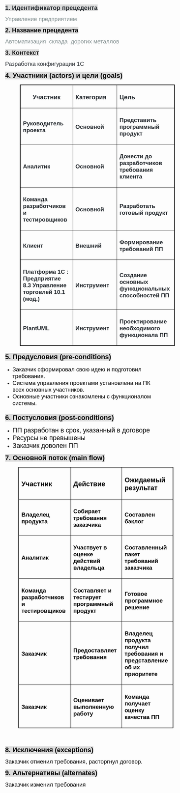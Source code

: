 <!DOCTYPE html>
<html>
<head>
	<title>be1.ru</title>
</head>
<body>
<p><span style="font-family:Arial,Helvetica,sans-serif"><strong><span style="font-size:15.0pt"><span style="color:#24292e"><span style="background-color:#dddddd">1. Идентификатор прецедента</span></span></span></strong></span></p>

<p><span style="color:#7f8c8d"><span style="font-family:Arial,Helvetica,sans-serif"><span style="font-size:14.0pt">Управление предприятием</span></span></span></p>

<p><span style="color:#000000"><strong><span style="font-family:Arial,Helvetica,sans-serif"><span style="font-size:15.0pt"><span style="background-color:#dddddd">2. </span></span><span style="font-size:15.0pt"><span style="background-color:#dddddd">Название прецедента</span></span></span></strong></span></p>

<p><span style="color:#7f8c8d"><span style="font-family:Arial,Helvetica,sans-serif"><span style="font-size:14.0pt">Автоматизация &nbsp;склада&nbsp; дорогих металлов</span></span></span></p>

<p><span style="font-size:20px"><span style="font-family:Arial,Helvetica,sans-serif"><strong><span style="background-color:#dddddd">3. Контекст</span></strong></span></span></p>

<p><span style="font-family:Arial,Helvetica,sans-serif"><span style="font-size:14.0pt"><span style="color:#24292e">Разработка конфигурации 1С</span></span></span></p>

<p><strong><span style="font-family:Arial,Helvetica,sans-serif"><span style="font-size:16.5pt"><span style="color:black"><span style="background-color:#dddddd">4. </span></span></span><span style="font-size:16.5pt"><span style="color:black"><span style="background-color:#dddddd">Участники (actors) и цели (goals)</span></span></span></span></strong></p>

<table border="1" cellspacing="0" class="MsoTableGrid" style="border-collapse:collapse; border:solid windowtext 1.0pt; margin-left:36.0pt">
	<tbody>
		<tr>
			<td style="width:147.5pt">
			<h3 style="margin-left:0cm; margin-right:0cm; text-align:center"><span style="font-family:Arial,Helvetica,sans-serif"><span style="font-size:15.0pt"><span style="color:#24292e">Участник</span></span></span></h3>
			</td>
			<td style="width:147.5pt">
			<h3 style="margin-left:0cm; margin-right:0cm"><span style="font-family:Arial,Helvetica,sans-serif"><span style="font-size:15.0pt"><span style="color:#24292e">Категория</span></span></span></h3>
			</td>
			<td style="width:147.55pt">
			<h3 style="margin-left:0cm; margin-right:0cm"><span style="font-family:Arial,Helvetica,sans-serif"><span style="font-size:15.0pt"><span style="color:#24292e">Цель</span></span></span></h3>
			</td>
		</tr>
		<tr>
			<td style="width:147.5pt">
			<h3><span style="font-family:Arial,Helvetica,sans-serif"><span style="font-size:14.0pt"><span style="color:#24292e">Руководитель проекта</span></span></span></h3>
			</td>
			<td style="width:147.5pt">
			<h3><span style="font-family:Arial,Helvetica,sans-serif"><span style="font-size:14.0pt"><span style="color:#24292e">Основной</span></span></span></h3>
			</td>
			<td style="width:147.55pt">
			<h3><span style="font-family:Arial,Helvetica,sans-serif"><span style="font-size:14.0pt"><span style="color:#24292e">Представить программный продукт</span></span></span></h3>
			</td>
		</tr>
		<tr>
			<td style="width:147.5pt">
			<h3><span style="font-family:Arial,Helvetica,sans-serif"><span style="font-size:14.0pt"><span style="color:#24292e">Аналитик</span></span></span></h3>
			</td>
			<td style="width:147.5pt">
			<h3><span style="font-family:Arial,Helvetica,sans-serif"><span style="font-size:14.0pt"><span style="color:#24292e">Основной</span></span></span></h3>
			</td>
			<td style="width:147.55pt">
			<h3><span style="font-family:Arial,Helvetica,sans-serif"><span style="font-size:14.0pt"><span style="color:#24292e">Донести до разработчиков требования клиента</span></span></span></h3>
			</td>
		</tr>
		<tr>
			<td style="width:147.5pt">
			<h3><span style="font-family:Arial,Helvetica,sans-serif"><span style="font-size:14.0pt"><span style="color:#24292e">Команда разработчиков и тестировщиков</span></span></span></h3>
			</td>
			<td style="width:147.5pt">
			<h3><span style="font-family:Arial,Helvetica,sans-serif"><span style="font-size:14.0pt"><span style="color:#24292e">Основной</span></span></span></h3>
			</td>
			<td style="width:147.55pt">
			<h3><span style="font-family:Arial,Helvetica,sans-serif"><span style="font-size:14.0pt"><span style="color:#24292e">Разработать готовый продукт</span></span></span></h3>
			</td>
		</tr>
		<tr>
			<td style="width:147.5pt">
			<h3><span style="font-family:Arial,Helvetica,sans-serif"><span style="font-size:14.0pt"><span style="color:#24292e">Клиент</span></span></span></h3>
			</td>
			<td style="width:147.5pt">
			<h3><span style="font-family:Arial,Helvetica,sans-serif"><span style="font-size:14.0pt"><span style="color:#24292e">Внешний</span></span></span></h3>
			</td>
			<td style="width:147.55pt">
			<h3><span style="font-family:Arial,Helvetica,sans-serif"><span style="font-size:14.0pt"><span style="color:#24292e">Формирование требований ПП</span></span></span></h3>
			</td>
		</tr>
		<tr>
			<td style="width:147.5pt">
			<h3><span style="font-family:Arial,Helvetica,sans-serif"><span style="font-size:14.0pt"><span style="color:#24292e">Платформа 1С : Предприятие 8.3 Управление торговлей 10.1 (мод.)</span></span></span></h3>
			</td>
			<td style="width:147.5pt">
			<h3><span style="font-family:Arial,Helvetica,sans-serif"><span style="font-size:14.0pt"><span style="color:#24292e">Инструмент</span></span></span></h3>
			</td>
			<td style="width:147.55pt">
			<h3><span style="font-family:Arial,Helvetica,sans-serif"><span style="font-size:14.0pt"><span style="color:#24292e">Создание основных функциональных способностей ПП</span></span></span></h3>
			</td>
		</tr>
		<tr>
			<td style="width:147.5pt">
			<h3 style="margin-left:0cm; margin-right:0cm"><span style="font-family:Arial,Helvetica,sans-serif"><span style="font-size:14.0pt"><span style="color:#24292e">PlantUML</span></span></span></h3>
			</td>
			<td style="width:147.5pt">
			<h3 style="margin-left:0cm; margin-right:0cm"><span style="font-family:Arial,Helvetica,sans-serif"><span style="font-size:14.0pt"><span style="color:#24292e">Инструмент</span></span></span></h3>
			</td>
			<td style="width:147.55pt">
			<h3 style="margin-left:0cm; margin-right:0cm"><span style="font-family:Arial,Helvetica,sans-serif"><span style="font-size:14.0pt"><span style="color:#24292e">Проектирование необходимого функционала ПП</span></span></span></h3>
			</td>
		</tr>
	</tbody>
</table>

<h3 style="margin-left:0cm; margin-right:0cm"><span style="font-family:Arial,Helvetica,sans-serif"><span style="font-size:16.5pt"><span style="color:black"><span style="background-color:#dddddd">5. </span></span></span><span style="font-size:16.5pt"><span style="color:black"><span style="background-color:#dddddd">Предусловия (pre-conditions)</span></span></span></span></h3>

<ul>
	<li><span style="font-family:Arial,Helvetica,sans-serif"><span style="font-size:14.0pt"><span style="color:black">Заказчик сформировал свою идею и подготовил требования.</span></span></span></li>
	<li><span style="font-family:Arial,Helvetica,sans-serif"><span style="font-size:14.0pt"><span style="color:black">Система управления проектами установлена на ПК всех основных участников.</span></span></span></li>
	<li><span style="font-family:Arial,Helvetica,sans-serif"><span style="font-size:14.0pt"><span style="color:black">Основные участники ознакомлены с функционалом системы.</span></span></span></li>
</ul>

<h3 style="margin-left:0cm; margin-right:0cm"><span style="font-family:Arial,Helvetica,sans-serif"><span style="font-size:16.5pt"><span style="color:black"><span style="background-color:#dddddd">6. Постусловия (post-conditions)</span></span></span></span></h3>

<ul>
	<li><span style="font-family:Arial,Helvetica,sans-serif"><span style="font-size:16.0pt"><span style="color:black">ПП разработан в срок, указанный в договоре </span></span></span></li>
	<li><span style="font-family:Arial,Helvetica,sans-serif"><span style="font-size:16.0pt"><span style="color:black">Ресурсы не превышены</span></span></span></li>
	<li><span style="font-family:Arial,Helvetica,sans-serif"><span style="font-size:16.0pt"><span style="color:black">Заказчик доволен ПП</span></span></span></li>
</ul>

<p><strong><span style="font-family:Arial,Helvetica,sans-serif"><span style="font-size:16.5pt"><span style="color:black"><span style="background-color:#dddddd">7. </span></span></span><span style="font-size:16.5pt"><span style="color:black"><span style="background-color:#dddddd">Основной поток (main flow)</span></span></span></span></strong></p>

<table border="1" cellspacing="0" class="MsoTableGrid" style="border-collapse:collapse; border:solid windowtext 1.0pt; margin-left:32.2pt">
	<tbody>
		<tr>
			<td style="width:150.1pt">
			<h3 style="margin-left:0cm; margin-right:0cm"><span style="font-family:Arial,Helvetica,sans-serif"><span style="font-size:16.5pt"><span style="color:black">Участник</span></span></span></h3>
			</td>
			<td style="width:150.5pt">
			<h3 style="margin-left:0cm; margin-right:0cm"><span style="font-family:Arial,Helvetica,sans-serif"><span style="font-size:16.5pt"><span style="color:black">Действие</span></span></span></h3>
			</td>
			<td style="width:145.75pt">
			<h3 style="margin-left:0cm; margin-right:0cm"><span style="font-family:Arial,Helvetica,sans-serif"><span style="font-size:16.5pt"><span style="color:black">Ожидаемый результат</span></span></span></h3>
			</td>
		</tr>
		<tr>
			<td style="width:150.1pt">
			<h3 style="margin-left:0cm; margin-right:0cm"><span style="font-family:Arial,Helvetica,sans-serif"><span style="font-size:14.0pt"><span style="color:black">Владелец продукта</span></span></span></h3>
			</td>
			<td style="width:150.5pt">
			<h3 style="margin-left:0cm; margin-right:0cm"><span style="font-family:Arial,Helvetica,sans-serif"><span style="font-size:14.0pt"><span style="color:black">Собирает требования заказчика</span></span></span></h3>
			</td>
			<td style="width:145.75pt">
			<h3 style="margin-left:0cm; margin-right:0cm"><span style="font-family:Arial,Helvetica,sans-serif"><span style="font-size:14.0pt"><span style="color:black">Составлен бэклог</span></span></span></h3>
			</td>
		</tr>
		<tr>
			<td style="width:150.1pt">
			<h3 style="margin-left:0cm; margin-right:0cm"><span style="font-family:Arial,Helvetica,sans-serif"><span style="font-size:14.0pt"><span style="color:black">Аналитик</span></span></span></h3>
			</td>
			<td style="width:150.5pt">
			<h3 style="margin-left:0cm; margin-right:0cm"><span style="font-family:Arial,Helvetica,sans-serif"><span style="font-size:14.0pt"><span style="color:black">Участвует в оценке действий владельца</span></span></span></h3>
			</td>
			<td style="width:145.75pt">
			<h3 style="margin-left:0cm; margin-right:0cm"><span style="font-family:Arial,Helvetica,sans-serif"><span style="font-size:14.0pt"><span style="color:black">Составленный пакет требований заказчика</span></span></span></h3>
			</td>
		</tr>
		<tr>
			<td style="width:150.1pt">
			<h3 style="margin-left:0cm; margin-right:0cm"><span style="font-family:Arial,Helvetica,sans-serif"><span style="font-size:14.0pt"><span style="color:black">Команда разработчиков и тестировщиков</span></span></span></h3>
			</td>
			<td style="width:150.5pt">
			<h3 style="margin-left:0cm; margin-right:0cm"><span style="font-family:Arial,Helvetica,sans-serif"><span style="font-size:14.0pt"><span style="color:black">Составляет и тестирует программный продукт</span></span></span></h3>
			</td>
			<td style="width:145.75pt">
			<h3 style="margin-left:0cm; margin-right:0cm"><span style="font-family:Arial,Helvetica,sans-serif"><span style="font-size:14.0pt"><span style="color:black">Готовое программное решение</span></span></span></h3>
			</td>
		</tr>
		<tr>
			<td style="width:150.1pt">
			<h3 style="margin-left:0cm; margin-right:0cm"><span style="font-family:Arial,Helvetica,sans-serif"><span style="font-size:14.0pt"><span style="color:black">Заказчик</span></span></span></h3>
			</td>
			<td style="width:150.5pt">
			<h3 style="margin-left:0cm; margin-right:0cm"><span style="font-family:Arial,Helvetica,sans-serif"><span style="font-size:14.0pt"><span style="color:black">Предоставляет требования</span></span></span></h3>
			</td>
			<td style="width:145.75pt">
			<h3 style="margin-left:0cm; margin-right:0cm"><span style="font-family:Arial,Helvetica,sans-serif"><span style="font-size:14.0pt"><span style="color:black">Владелец продукта получил требования и представление об их приоритете</span></span></span></h3>
			</td>
		</tr>
		<tr>
			<td style="width:150.1pt">
			<h3 style="margin-left:0cm; margin-right:0cm"><span style="font-family:Arial,Helvetica,sans-serif"><span style="font-size:14.0pt"><span style="color:black">Заказчик</span></span></span></h3>
			</td>
			<td style="width:150.5pt">
			<h3 style="margin-left:0cm; margin-right:0cm"><span style="font-family:Arial,Helvetica,sans-serif"><span style="font-size:14.0pt"><span style="color:black">Оценивает выполненную работу</span></span></span></h3>
			</td>
			<td style="width:145.75pt">
			<h3 style="margin-left:0cm; margin-right:0cm"><span style="font-family:Arial,Helvetica,sans-serif"><span style="font-size:14.0pt"><span style="color:black">Команда получает оценку качества ПП</span></span></span></h3>
			</td>
		</tr>
	</tbody>
</table>

<h3 style="margin-left:32.2pt; margin-right:0cm">&nbsp;</h3>

<p><span style="font-family:Arial,Helvetica,sans-serif"><strong><span style="font-size:16.0pt"><span style="color:black"><span style="background-color:#dddddd">8. Исключения (</span></span></span></strong><strong><span style="font-size:16.0pt"><span style="color:black"><span style="background-color:#dddddd">exceptions</span></span></span></strong><strong><span style="font-size:16.0pt"><span style="color:black"><span style="background-color:#dddddd">)</span></span></span></strong></span></p>

<p><span style="font-family:Arial,Helvetica,sans-serif"><span style="font-size:14.0pt"><span style="color:black">Заказчик отменил требования, расторгнул договор. </span></span></span></p>

<p><span style="font-family:Arial,Helvetica,sans-serif"><strong><span style="font-size:16.0pt"><span style="color:black"><span style="background-color:#dddddd">9. Альтернативы </span></span></span></strong><strong><span style="font-size:16.0pt"><span style="color:black"><span style="background-color:#dddddd">(alternates)</span></span></span></strong></span></p>

<p><span style="font-family:Arial,Helvetica,sans-serif"><span style="font-size:14.0pt"><span style="color:black">Заказчик изменил требования</span></span></span></p>
</body>
</html>
